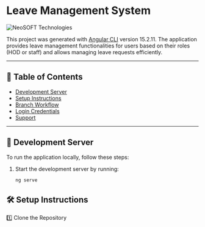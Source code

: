 # Leave Management System

![NeoSOFT Technologies](https://www.neosofttech.com/wp-content/uploads/2023/04/neosoft-logo-2.svg)

This project was generated with [Angular CLI](https://github.com/angular/angular-cli) version 15.2.11. The application provides leave management functionalities for users based on their roles (HOD or staff) and allows managing leave requests efficiently.

---

## 📌 Table of Contents
- [Development Server](#development-server)
- [Setup Instructions](#setup-instructions)
- [Branch Workflow](#branch-workflow)
- [Login Credentials](#login-credentials)
- [Support](#support)

---

## 🚀 Development Server

To run the application locally, follow these steps:

1. Start the development server by running:
   ```bash
   ng serve
   ```
## 🛠 Setup Instructions
1️⃣ Clone the Repository

